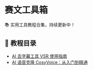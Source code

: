 # 赛文工具箱

📚 实用工具教程合集，持续更新中！

## 📖 教程目录

- [AI 去字幕工具 VSR 使用指南](1.AI去字幕-VSR.md)
- [AI 语音克隆 CosyVoice：从入门到精通](2.AI语音克隆cosyvoice——从入门到精通：.md)

